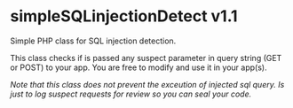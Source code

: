 # simpleSQLinjectionDetect v1.1

Simple PHP class for SQL injection detection.

This class checks if is passed any suspect parameter in query string (GET or POST) to your app.
You are free to modify and use it in your app(s).

<i>Note that this class does not prevent the exceution of injected sql query. Is just to log suspect requests for review so you can seal your code.</i>
